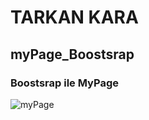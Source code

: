 # TARKAN KARA
## myPage_Boostsrap
### Boostsrap ile MyPage 
![myPage](https://user-images.githubusercontent.com/59411109/179025213-7aba468c-2982-44ff-a648-a4a224c5d8c4.png)
